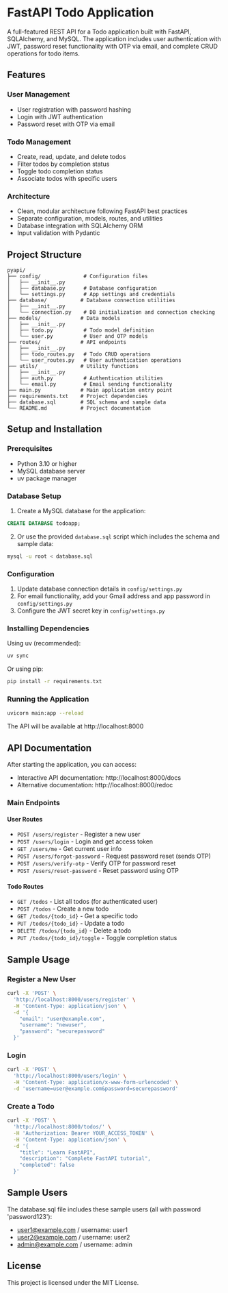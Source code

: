 # FastAPI Todo Application

A full-featured REST API for a Todo application built with FastAPI, SQLAlchemy, and MySQL. The application includes user authentication with JWT, password reset functionality with OTP via email, and complete CRUD operations for todo items.

## Features

### User Management
- User registration with password hashing
- Login with JWT authentication
- Password reset with OTP via email

### Todo Management
- Create, read, update, and delete todos
- Filter todos by completion status
- Toggle todo completion status
- Associate todos with specific users

### Architecture
- Clean, modular architecture following FastAPI best practices
- Separate configuration, models, routes, and utilities
- Database integration with SQLAlchemy ORM
- Input validation with Pydantic

## Project Structure

```
pyapi/
├── config/              # Configuration files
│   ├── __init__.py
│   ├── database.py      # Database configuration
│   └── settings.py      # App settings and credentials
├── database/           # Database connection utilities
│   ├── __init__.py
│   └── connection.py    # DB initialization and connection checking
├── models/             # Data models
│   ├── __init__.py
│   ├── todo.py          # Todo model definition
│   └── user.py          # User and OTP models
├── routes/             # API endpoints
│   ├── __init__.py
│   ├── todo_routes.py   # Todo CRUD operations
│   └── user_routes.py   # User authentication operations
├── utils/              # Utility functions
│   ├── __init__.py
│   ├── auth.py          # Authentication utilities
│   └── email.py         # Email sending functionality
├── main.py             # Main application entry point
├── requirements.txt    # Project dependencies
├── database.sql        # SQL schema and sample data
└── README.md           # Project documentation
```

## Setup and Installation

### Prerequisites
- Python 3.10 or higher
- MySQL database server
- uv package manager

### Database Setup
1. Create a MySQL database for the application:

```sql
CREATE DATABASE todoapp;
```

2. Or use the provided `database.sql` script which includes the schema and sample data:

```bash
mysql -u root < database.sql
```

### Configuration
1. Update database connection details in `config/settings.py`
2. For email functionality, add your Gmail address and app password in `config/settings.py`
3. Configure the JWT secret key in `config/settings.py`

### Installing Dependencies
Using uv (recommended):

```bash
uv sync
```

Or using pip:

```bash
pip install -r requirements.txt
```

### Running the Application

```bash
uvicorn main:app --reload
```

The API will be available at http://localhost:8000

## API Documentation

After starting the application, you can access:
- Interactive API documentation: http://localhost:8000/docs
- Alternative documentation: http://localhost:8000/redoc

### Main Endpoints

#### User Routes
- `POST /users/register` - Register a new user
- `POST /users/login` - Login and get access token
- `GET /users/me` - Get current user info
- `POST /users/forgot-password` - Request password reset (sends OTP)
- `POST /users/verify-otp` - Verify OTP for password reset
- `POST /users/reset-password` - Reset password using OTP

#### Todo Routes
- `GET /todos` - List all todos (for authenticated user)
- `POST /todos` - Create a new todo
- `GET /todos/{todo_id}` - Get a specific todo
- `PUT /todos/{todo_id}` - Update a todo
- `DELETE /todos/{todo_id}` - Delete a todo
- `PUT /todos/{todo_id}/toggle` - Toggle completion status

## Sample Usage

### Register a New User
```bash
curl -X 'POST' \
  'http://localhost:8000/users/register' \
  -H 'Content-Type: application/json' \
  -d '{
    "email": "user@example.com",
    "username": "newuser",
    "password": "securepassword"
  }'
```

### Login
```bash
curl -X 'POST' \
  'http://localhost:8000/users/login' \
  -H 'Content-Type: application/x-www-form-urlencoded' \
  -d 'username=user@example.com&password=securepassword'
```

### Create a Todo
```bash
curl -X 'POST' \
  'http://localhost:8000/todos/' \
  -H 'Authorization: Bearer YOUR_ACCESS_TOKEN' \
  -H 'Content-Type: application/json' \
  -d '{
    "title": "Learn FastAPI",
    "description": "Complete FastAPI tutorial",
    "completed": false
  }'
```

## Sample Users
The database.sql file includes these sample users (all with password 'password123'):
- user1@example.com / username: user1
- user2@example.com / username: user2
- admin@example.com / username: admin

## License
This project is licensed under the MIT License.